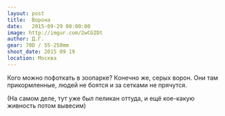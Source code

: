 ```yaml
---
layout: post
title:  Ворона
date:   2015-09-29 00:00:00
image: http://imgur.com/2wCGIDt
author: Д.Г.
gear: 70D / 55-250mm
shoot_date: 2015 09 19
location: Москва
---
```


Кого можно пофоткать в зоопарке? Конечно же, серых ворон. Они там прикормленные, людей не боятся и за сетками не прячутся.

(На самом деле, тут уже был пеликан оттуда, и ещё кое-какую живность потом вывесим)
